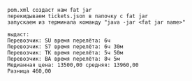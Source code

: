 	pom.xml создаст нам fat jar
	перекидываем tickets.json в папочку с fat jar
	запускаем из терминала команду "java -jar <fat jar name>"
	
	выдаст: 
	Перевозчик: SU время перелёта: 6ч
	Перевозчик: S7 время перелёта: 6ч 30м
	Перевозчик: TK время перелёта: 5ч 50м
	Перевозчик: BA время перелёта: 8ч 5м
	Медианная цена: 13500,00 средняя: 13960,00
	Разница 460,00
